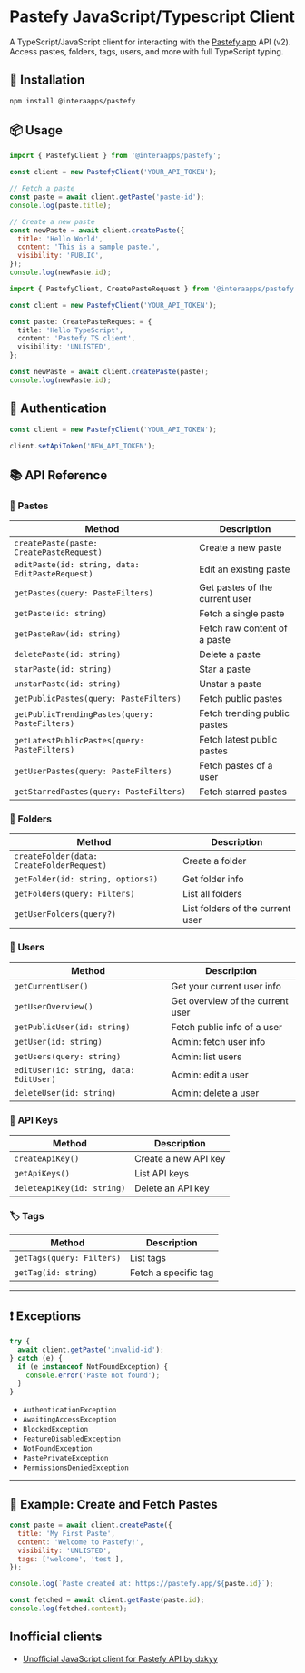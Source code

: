 # Pastefy JavaScript/Typescript Client

A TypeScript/JavaScript client for interacting with the [Pastefy.app](https://pastefy.app) API (v2). Access pastes, folders, tags, users, and more with full TypeScript typing.

## 🚀 Installation

```bash
npm install @interaapps/pastefy
```


## 📦 Usage

<ClientTabs>

<ClientTab title="JavaScript" lang="javascript">

```javascript
import { PastefyClient } from '@interaapps/pastefy';

const client = new PastefyClient('YOUR_API_TOKEN');

// Fetch a paste
const paste = await client.getPaste('paste-id');
console.log(paste.title);

// Create a new paste
const newPaste = await client.createPaste({
  title: 'Hello World',
  content: 'This is a sample paste.',
  visibility: 'PUBLIC',
});
console.log(newPaste.id);
```

</ClientTab>

<ClientTab title="TypeScript" lang="ts">

```ts
import { PastefyClient, CreatePasteRequest } from '@interaapps/pastefy';

const client = new PastefyClient('YOUR_API_TOKEN');

const paste: CreatePasteRequest = {
  title: 'Hello TypeScript',
  content: 'Pastefy TS client',
  visibility: 'UNLISTED',
};

const newPaste = await client.createPaste(paste);
console.log(newPaste.id);
```

</ClientTab>

</ClientTabs>


## 🔐 Authentication

<ClientTabs>

<ClientTab title="Initialize Client" lang="ts">

```ts
const client = new PastefyClient('YOUR_API_TOKEN');
```

</ClientTab>

<ClientTab title="Update Token" lang="ts">

```ts
client.setApiToken('NEW_API_TOKEN');
```

</ClientTab>

</ClientTabs>

## 📚 API Reference

### 📝 Pastes

<ClientCollapsible title="Pastes Methods">

| Method                                          | Description                    |
| ----------------------------------------------- | ------------------------------ |
| `createPaste(paste: CreatePasteRequest)`        | Create a new paste             |
| `editPaste(id: string, data: EditPasteRequest)` | Edit an existing paste         |
| `getPastes(query: PasteFilters)`                | Get pastes of the current user |
| `getPaste(id: string)`                          | Fetch a single paste           |
| `getPasteRaw(id: string)`                       | Fetch raw content of a paste   |
| `deletePaste(id: string)`                       | Delete a paste                 |
| `starPaste(id: string)`                         | Star a paste                   |
| `unstarPaste(id: string)`                       | Unstar a paste                 |
| `getPublicPastes(query: PasteFilters)`          | Fetch public pastes            |
| `getPublicTrendingPastes(query: PasteFilters)`  | Fetch trending public pastes   |
| `getLatestPublicPastes(query: PasteFilters)`    | Fetch latest public pastes     |
| `getUserPastes(query: PasteFilters)`            | Fetch pastes of a user         |
| `getStarredPastes(query: PasteFilters)`         | Fetch starred pastes           |

</ClientCollapsible>

### 📁 Folders

<ClientCollapsible title="Folders Methods">

| Method                                    | Description                      |
| ----------------------------------------- | -------------------------------- |
| `createFolder(data: CreateFolderRequest)` | Create a folder                  |
| `getFolder(id: string, options?)`         | Get folder info                  |
| `getFolders(query: Filters)`              | List all folders                 |
| `getUserFolders(query?)`                  | List folders of the current user |

</ClientCollapsible>

### 👤 Users

<ClientCollapsible title="Users Methods">

| Method                                 | Description                      |
| -------------------------------------- | -------------------------------- |
| `getCurrentUser()`                     | Get your current user info       |
| `getUserOverview()`                    | Get overview of the current user |
| `getPublicUser(id: string)`            | Fetch public info of a user      |
| `getUser(id: string)`                  | Admin: fetch user info           |
| `getUsers(query: string)`              | Admin: list users                |
| `editUser(id: string, data: EditUser)` | Admin: edit a user               |
| `deleteUser(id: string)`               | Admin: delete a user             |

</ClientCollapsible>

### 🔑 API Keys

<ClientCollapsible title="API Keys Methods">

| Method                     | Description          |
| -------------------------- | -------------------- |
| `createApiKey()`           | Create a new API key |
| `getApiKeys()`             | List API keys        |
| `deleteApiKey(id: string)` | Delete an API key    |

</ClientCollapsible>

### 🏷 Tags

<ClientCollapsible title="Tags Methods">

| Method                    | Description          |
| ------------------------- | -------------------- |
| `getTags(query: Filters)` | List tags            |
| `getTag(id: string)`      | Fetch a specific tag |

</ClientCollapsible>

---

## ❗ Exceptions

<ClientCollapsible title="Handling Exceptions">

```ts
try {
  await client.getPaste('invalid-id');
} catch (e) {
  if (e instanceof NotFoundException) {
    console.error('Paste not found');
  }
}
```

* `AuthenticationException`
* `AwaitingAccessException`
* `BlockedException`
* `FeatureDisabledException`
* `NotFoundException`
* `PastePrivateException`
* `PermissionsDeniedException`

</ClientCollapsible>

---

## 🧪 Example: Create and Fetch Pastes

<ClientCollapsible title="Full Example">

```javascript
const paste = await client.createPaste({
  title: 'My First Paste',
  content: 'Welcome to Pastefy!',
  visibility: 'UNLISTED',
  tags: ['welcome', 'test'],
});

console.log(`Paste created at: https://pastefy.app/${paste.id}`);

const fetched = await client.getPaste(paste.id);
console.log(fetched.content);
```

</ClientCollapsible>


## Inofficial clients
- [Unofficial JavaScript client for Pastefy API by dxkyy](https://github.com/dxkyy/pastefy-api)